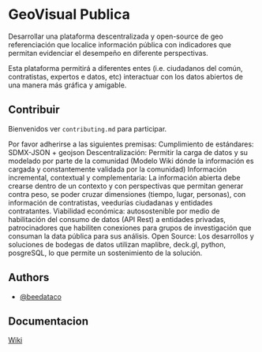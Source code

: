 # GeoVisual Publica

Desarrollar una plataforma descentralizada y open-source de geo referenciación que localice información pública con indicadores que permitan evidenciar el desempeño en diferente perspectivas. 

Esta plataforma permitirá a diferentes entes (i.e. ciudadanos del común, contratistas, expertos e datos, etc) interactuar con los datos abiertos de una manera más gráfica y amigable. 



## Contribuir

Bienvenidos 
ver `contributing.md` para participar.

Por favor adherirse a las siguientes premisas:
Cumplimiento de estándares: SDMX-JSON + geojson
Descentralización: Permitir la carga de datos y su modelado por parte de la comunidad (Modelo Wiki dónde la información es cargada y constantemente validada por la comunidad)
Información incremental, contextual y complementaria: La información abierta debe crearse dentro de un contexto y con perspectivas que permitan generar contra peso, se poder cruzar dimensiones (tiempo, lugar, personas), con información de contratistas, veedurías ciudadanas y entidades contratantes.
Viabilidad económica: autosostenible por medio de habilitación del consumo de datos (API Rest) a entidades privadas, patrocinadores que habiliten conexiones para grupos de investigación que consuman la data pública para sus análisis.
Open Source: Los desarrollos y soluciones de bodegas de datos utilizan maplibre, deck.gl, python, posgreSQL, lo que permite un sostenimiento de la solución.

## Authors

- [@beedataco](https://www.github.com/Beedataco)


## Documentacion

[Wiki](https://github.com/Beedataco/datajam/wiki)
